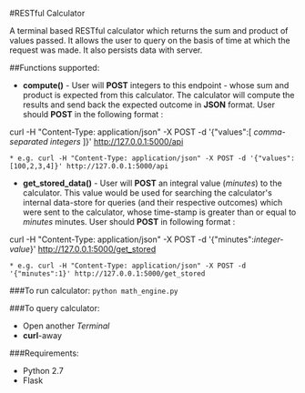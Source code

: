 #RESTful Calculator

A terminal based RESTful calculator which returns the sum and product of values passed. It allows the user to query on the basis of time at which the request was made. It also persists data with server.

##Functions supported:
  * **compute()** - User will **POST** integers to this endpoint - whose sum and product is expected from this calculator. The calculator will compute the results and send back the expected outcome in **JSON** format. User should **POST** in the following format : 
  
  curl -H "Content-Type: application/json" -X POST -d '{"values":[ *comma-separated integers* ]}' http://127.0.0.1:5000/api
  
    * e.g. curl -H "Content-Type: application/json" -X POST -d '{"values":[100,2,3,4]}' http://127.0.0.1:5000/api

  
  * **get_stored_data()** - User will **POST** an integral value (*minutes*) to the calculator. This value would be used for searching the calculator's internal data-store for queries (and their respective outcomes) which were sent to the calculator, whose time-stamp is greater than or equal to *minutes* minutes. User should **POST** in following format : 
  
  curl -H "Content-Type: application/json" -X POST -d '{"minutes":*integer-value*}' http://127.0.0.1:5000/get_stored
  
    * e.g. curl -H "Content-Type: application/json" -X POST -d '{"minutes":1}' http://127.0.0.1:5000/get_stored
  
###To run calculator: 
`python math_engine.py`

###To query calculator:
* Open another *Terminal*
* **curl**-away

###Requirements:
  * Python 2.7
  * Flask

